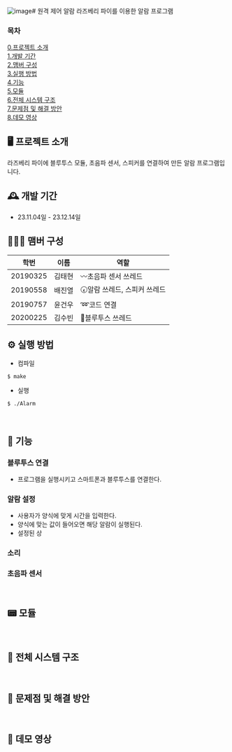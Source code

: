 ![image](https://github.com/Collon-D/23-Embedded-System-Team-Project/assets/97171985/56460f99-5881-4e4c-b96e-09982253015e)# 원격 제어 알람
라즈베리 파이를 이용한 알람 프로그램

### 목차
[0.프로젝트 소개](#🖥️-프로젝트-소개) <br/>
[1.개발 기간](#🕰️-개발-기간) <br/>
[2.맴버 구성](#🧑‍🤝‍🧑-맴버-구성) <br/>
[3.실행 방법](#⚙️-실행-방법) <br/>
[4.기능](#📌-기능) <br/>
[5.모듈](#📟-모듈) <br/>
[6.전체 시스템 구조](#🎋-전체-시스템-구조) <br/>
[7.문제점 및 해결 방안](#💊-문제점-및-해결-방안) <br/>
[8.데모 영상](#🎥-데모-영상) <br/>

## 🖥️ 프로젝트 소개
라즈베리 파이에 블루투스 모듈, 초음파 센서, 스피커를 연결하여 만든 알람 프로그램입니다.
<br>

## 🕰️ 개발 기간
* 23.11.04일 - 23.12.14일

## 🧑‍🤝‍🧑 맴버 구성
| 학번 | 이름 | 역할 |
|--------|-----|-------------------------------------------------------------|
|20190325|김태현|〰️초음파 센서 쓰레드|
|20190558|배진열|🕢알람 쓰레드, 스피커 쓰레드|
|20190757|윤건우|➿코드 연결|
|20200225|김수빈|📲블루투스 쓰레드|

## ⚙️ 실행 방법
- 컴파일
```bash
$ make
```
- 실행
```bash
$ ./Alarm
```
<br/>

## 📌 기능
### 블루투스 연결
- 프로그램을 실행시키고 스마트폰과 블루투스를 연결한다.
### 알람 설정
- 사용자가 양식에 맞게 시간을 입력한다.
- 양식에 맞는 값이 들어오면 해당 알람이 실행된다.
- 설정된 상
### 소리

### 초음파 센서

<br/>

## 📟 모듈

<br/>

## 🎋 전체 시스템 구조


<br/>

## 💊 문제점 및 해결 방안


<br/>

## 🎥 데모 영상 


